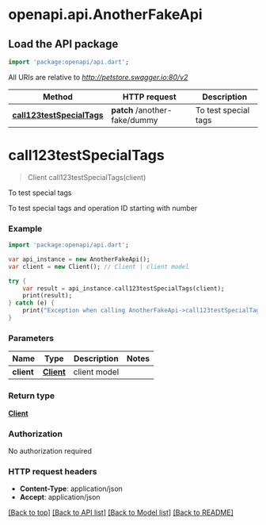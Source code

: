 # openapi.api.AnotherFakeApi

## Load the API package
```dart
import 'package:openapi/api.dart';
```

All URIs are relative to *http://petstore.swagger.io:80/v2*

Method | HTTP request | Description
------------- | ------------- | -------------
[**call123testSpecialTags**](AnotherFakeApi.md#call123testSpecialTags) | **patch** /another-fake/dummy | To test special tags


# **call123testSpecialTags**
> Client call123testSpecialTags(client)

To test special tags

To test special tags and operation ID starting with number

### Example 
```dart
import 'package:openapi/api.dart';

var api_instance = new AnotherFakeApi();
var client = new Client(); // Client | client model

try { 
    var result = api_instance.call123testSpecialTags(client);
    print(result);
} catch (e) {
    print("Exception when calling AnotherFakeApi->call123testSpecialTags: $e\n");
}
```

### Parameters

Name | Type | Description  | Notes
------------- | ------------- | ------------- | -------------
 **client** | [**Client**](Client.md)| client model | 

### Return type

[**Client**](Client.md)

### Authorization

No authorization required

### HTTP request headers

 - **Content-Type**: application/json
 - **Accept**: application/json

[[Back to top]](#) [[Back to API list]](../README.md#documentation-for-api-endpoints) [[Back to Model list]](../README.md#documentation-for-models) [[Back to README]](../README.md)

